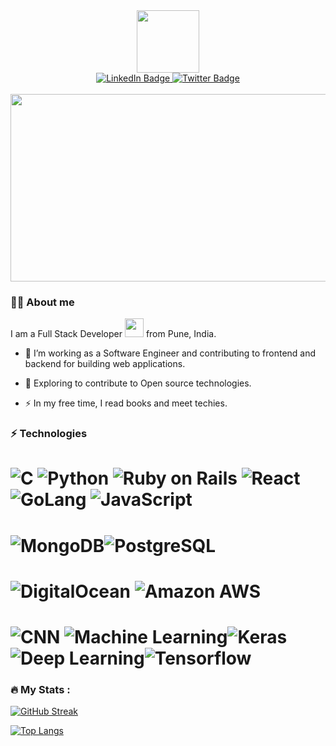 
<div id="header" align="center">
  <img src="https://media.giphy.com/media/M9gbBd9nbDrOTu1Mqx/giphy.gif" width="100"/>
<dr/>
<div id="badges">
  <a href="https://www.linkedin.com/in/vishwajeetsingh-desurkar/">
    <img src="https://img.shields.io/badge/LinkedIn-blue?style=for-the-badge&logo=linkedin&logoColor=white" alt="LinkedIn Badge"/>
  </a>
  <a href="https://twitter.com/VishwaDesurkar">
    <img src="https://img.shields.io/badge/Twitter-blue?style=for-the-badge&logo=twitter&logoColor=white" alt="Twitter Badge"/>
  </a>
</div>
<br/>
</div>

<div align="center">
  <img src="https://media.giphy.com/media/dWesBcTLavkZuG35MI/giphy.gif" width="600" height="300"/>
</div>

### :man_technologist: About me

I am a Full Stack Developer <img src="https://media.giphy.com/media/WUlplcMpOCEmTGBtBW/giphy.gif" width="30"> from Pune, India.

- :telescope: I’m working as a Software Engineer and contributing to frontend and backend for building web applications.

- :seedling: Exploring to contribute to Open source technologies.

- :zap: In my free time, I read books and meet techies.

### ⚡ Technologies

 # ![C](https://img.shields.io/badge/C-C%20Programming-brown) ![Python](https://img.shields.io/badge/-Python-black?style=flat-square&logo=Python) ![Ruby on Rails](https://img.shields.io/badge/ROR-Ruby%20on%20Rails-red) ![React](https://img.shields.io/badge/-React-black?style=flat-square&logo=react) ![GoLang](https://img.shields.io/badge/Go-Go%20Programming-blue) ![JavaScript](https://img.shields.io/badge/-JavaScript-black?style=flat-square&logo=javascript)

 # ![MongoDB](https://img.shields.io/badge/-MongoDB-black?style=flat-square&logo=mongodb)![PostgreSQL](https://img.shields.io/badge/-PostgreSQL-336791?style=flat-square&logo=postgresql)
 # ![DigitalOcean](https://img.shields.io/badge/-Digital%20Ocean-darkblue?style=flat-square&logo=digitalocean) ![Amazon AWS](https://img.shields.io/badge/Amazon%20AWS-232F3E?style=flat-square&logo=amazon-aws)
# ![CNN](https://img.shields.io/badge/CNN-Convolutional%20Neural%20Network%20-lightgrey) ![Machine Learning](https://img.shields.io/badge/ML-Machine%20Learning-indigo)![Keras](https://img.shields.io/badge/-Keras-red)![Deep Learning](https://img.shields.io/badge/DL-Deep%20Learning-yellowgreen)![Tensorflow](https://img.shields.io/badge/tf-Tensorflow-orange)


### :fire: My Stats :

[![GitHub Streak](https://github-readme-streak-stats.herokuapp.com?user=selectus2&theme=dark)](https://git.io/streak-stats)

[![Top Langs](https://github-readme-stats.vercel.app/api/top-langs/?username=selectus2&layout=compact&theme=vision-friendly-dark)](https://github.com/selectus2/github-readme-stats)
